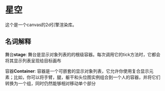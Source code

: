 # 星空

这个是一个canvas的2d引擎渲染库。

## 名词解释

舞台**stage**: 舞台是显示对象列表的的根级容器。每次调用它的tick方法时，它都会将其显示列表呈现给目标画布

容器**Container**: 容器是一个可嵌套的显示对象列表，它允许你使用复合显示元素；比如，你可以将手臂，腿，躯干和头位图实例组合到一个人的容器，并将它们转换为一个组，同时仍然能够相对移动单个部分
